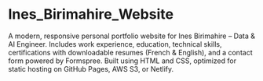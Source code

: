 # Ines_Birimahire_Website
A modern, responsive personal portfolio website for Ines Birimahire – Data &amp; AI Engineer. Includes work experience, education, technical skills, certifications with downloadable resumes (French &amp; English), and a contact form powered by Formspree. Built using HTML and CSS, optimized for static hosting on GitHub Pages, AWS S3, or Netlify.
